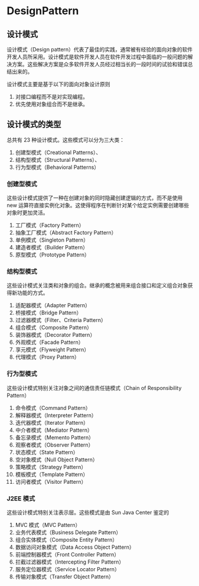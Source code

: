 # DesignPattern

## 设计模式

设计模式（Design pattern）代表了最佳的实践，通常被有经验的面向对象的软件开发人员所采用。设计模式是软件开发人员在软件开发过程中面临的一般问题的解决方案。这些解决方案是众多软件开发人员经过相当长的一段时间的试验和错误总结出来的。

设计模式主要是基于以下的面向对象设计原则

1. 对接口编程而不是对实现编程。
2. 优先使用对象组合而不是继承。

## 设计模式的类型

总共有 23 种设计模式。这些模式可以分为三大类：

1. 创建型模式（Creational Patterns）、
2. 结构型模式（Structural Patterns）、
3. 行为型模式（Behavioral Patterns）

### 创建型模式

这些设计模式提供了一种在创建对象的同时隐藏创建逻辑的方式，而不是使用 new 运算符直接实例化对象。这使得程序在判断针对某个给定实例需要创建哪些对象时更加灵活。

1. 工厂模式（Factory Pattern）
2. 抽象工厂模式（Abstract Factory Pattern）
3. 单例模式（Singleton Pattern）
4. 建造者模式（Builder Pattern）
5. 原型模式（Prototype Pattern）

### 结构型模式

这些设计模式关注类和对象的组合。继承的概念被用来组合接口和定义组合对象获得新功能的方式。

1. 适配器模式（Adapter Pattern）
2. 桥接模式（Bridge Pattern）
3. 过滤器模式（Filter、Criteria Pattern）
4. 组合模式（Composite Pattern）
5. 装饰器模式（Decorator Pattern）
6. 外观模式（Facade Pattern）
7. 享元模式（Flyweight Pattern）
8. 代理模式（Proxy Pattern）

### 行为型模式

这些设计模式特别关注对象之间的通信责任链模式（Chain of Responsibility Pattern）

1. 命令模式（Command Pattern）
2. 解释器模式（Interpreter Pattern）
3. 迭代器模式（Iterator Pattern）
4. 中介者模式（Mediator Pattern）
5. 备忘录模式（Memento Pattern）
6. 观察者模式（Observer Pattern）
7. 状态模式（State Pattern）
8. 空对象模式（Null Object Pattern）
9. 策略模式（Strategy Pattern）
10. 模板模式（Template Pattern）
11. 访问者模式（Visitor Pattern）

### J2EE 模式

这些设计模式特别关注表示层。这些模式是由 Sun Java Center 鉴定的

1. MVC 模式（MVC Pattern）
2. 业务代表模式（Business Delegate Pattern）
3. 组合实体模式（Composite Entity Pattern）
4. 数据访问对象模式（Data Access Object Pattern）
5. 前端控制器模式（Front Controller Pattern）
6. 拦截过滤器模式（Intercepting Filter Pattern）
7. 服务定位器模式（Service Locator Pattern）
8. 传输对象模式（Transfer Object Pattern）


